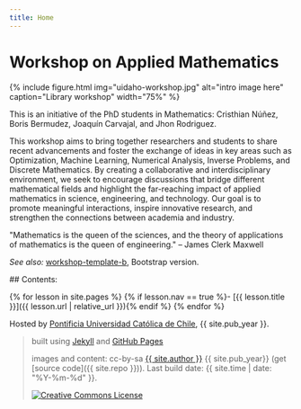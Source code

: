 ```yaml
---
title: Home
---
```


# Workshop on Applied Mathematics

{% include figure.html img="uidaho-workshop.jpg" alt="intro image here" caption="Library workshop" width="75%" %}

This is an initiative of the PhD students in Mathematics: Cristhian Núñez, Boris Bermudez, Joaquín Carvajal, and Jhon Rodriguez.

This workshop aims to bring together researchers and students to share recent advancements and foster the exchange of ideas in key areas such as Optimization, Machine Learning, Numerical Analysis, Inverse Problems, and Discrete Mathematics. By creating a collaborative and interdisciplinary environment, we seek to encourage discussions that bridge different mathematical fields and highlight the far-reaching impact of applied mathematics in science, engineering, and technology. Our goal is to promote meaningful interactions, inspire innovative research, and strengthen the connections between academia and industry.

"Mathematics is the queen of the sciences, and the theory of applications of mathematics is the queen of engineering." – James Clerk Maxwell

*See also:* [workshop-template-b](https://evanwill.github.io/workshop-template-b/), Bootstrap version.

<div class="toc" markdown="1">
## Contents:

{% for lesson in site.pages %}
{% if lesson.nav == true %}- [{{ lesson.title }}]({{ lesson.url | relative_url }}){% endif %}
{% endfor %}
</div>

Hosted by [Pontificia Universidad Católica de Chile](http://www.uc.cl/), {{ site.pub_year }}.
 
> built using [Jekyll](https://jekyllrb.com/) and [GitHub Pages](https://pages.github.com/)
>
> images and content: cc-by-sa <a href="https://github.com/{{ site.github_username }}">{{ site.author }}</a> {{ site.pub_year}} (get [source code]({{ site.repo }})).
> Last build date: {{ site.time | date: "%Y-%m-%d" }}.
>
> <a href="http://creativecommons.org/licenses/by-sa/4.0/" rel="license"><img style="border-width: 0;" src="https://i.creativecommons.org/l/by-sa/4.0/88x31.png" alt="Creative Commons License" /></a>
